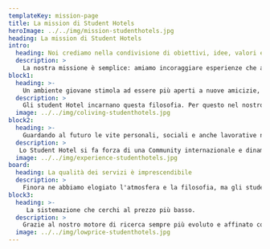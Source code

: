```yaml
---
templateKey: mission-page
title: La mission di Student Hotels
heroImage: ../../img/mission-studenthotels.jpg
heading: La mission di Student Hotels
intro:
  heading: Noi crediamo nella condivisione di obiettivi, idee, valori e sinergie
  description: >
    La nostra missione è semplice: amiamo incoraggiare esperienze che amplificano gli stimoli e le possibilità di stringere nuove e utili conoscenze. Per questo selezioniamo una sola e unica tipologia di hotel confrontando i prezzi dei migliori siti di prenotazioni online. Le strutture selezionate e verificate hanno tutte un comune denominatore, si rivolgono a giovani ispirati e collaborativi, più uniti e connessi.
block1:
  heading: >-
    Un ambiente giovane stimola ad essere più aperti a nuove amicizie, esperienze, collaborazioni.
  description: >
    Gli student Hotel incarnano questa filosofia. Per questo nel nostro portale puoi trovare le strutture che propongono spazi dall'atmosfera stimolante rivolti a studenti, viaggiatori, imprenditori, creativi e sognatori in perenne contatto.
  image: ../../img/coliving-studenthotels.jpg
block2:
  heading: >-
    Guardando al futuro le vite personali, sociali e anche lavorative non possono più essere separate.
  description: >
   Lo Student Hotel si fa forza di una Community internazionale e dinamica dove persone di ogni età, di diverse culture, idee e ambizioni si incontrano per condividere un'esperienza indimenticabile che può segnarli per il resto della loro vita.
  image: ../../img/experience-studenthotels.jpg
board:
  heading: La qualità dei servizi è imprescendibile
  description: >
    Finora ne abbiamo elogiato l'atmosfera e la filosofia, ma gli student hotel da noi selezionati e verificati vantano una alta qualità dei servizi. Le stanze dispongono di tutti i comfort compreso il bagno in stanza, che per una sistemazione per studenti non è sempre così scontato.
block3:
  heading: >-
     La sistemazione che cerchi al prezzo più basso.
  description: >
    Grazie al nostro motore di ricerca sempre più evoluto e affinato consultiamo i migliori siti di prenotazioni online comparandone i prezzi delle offerte per gli hotel da noi selezionati. A te la scelta della migliore sistemazione che sia di pochi giorni, settimane o addirittura mesi al prezzo più conveniente.
  image: ../../img/lowprice-studenthotels.jpg
---
```


